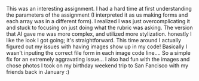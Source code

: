 This was an interesting assignment. I had a hard time at first understanding the parameters of the assignment (I interpreted it as us making forms and each array was in a different form). I realized I was just overcomplicating it and stuck to focusing on just doing what the rubric was asking.
The version that AI gave me was more complex, and utilized more stylization. honestly I like the look I got going; it's straightforward.
This time around I actually figured out my issues with having images show up in my code! Basically I wasn't inputing the correct file form in each image code line.... So a simple fix for an extremely aggravating issue...
I also had fun with the images and chose photos I took on my birthday weekend trip to San Fancisco with my friends back in January :)